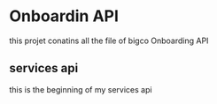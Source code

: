 # Onboardin API

this projet conatins all the file of bigco Onboarding API

## services api

this is the beginning of my services api 